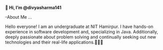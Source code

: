 **👋 Hi, I’m @divyasharma141**

-About Me ...

Hello everyone! I am an undergraduate at NIT Hamirpur. I have hands-on experience in software development and, specializing in Java.
Additionally, deeply passionate about problem solving and continually seeking out new technologies and their real-life applications.👩‍💻🌟

<!---
divyasharma141/divyasharma141 is a ✨ special ✨ repository because its `README.md` (this file) appears on your GitHub profile.
You can click the Preview link to take a look at your changes.
--->
